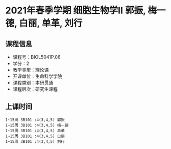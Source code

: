 # 2021年春季学期 细胞生物学II 郭振, 梅一德, 白丽, 单革, 刘行






## 课程信息

- 课程号：BIOL5041P.06
- 学分：2
- 教学类型：理论课
- 开课单位：生命科学学院
- 课程类别：本研贯通
- 课程层次：研究生课程

## 上课时间

```
1~15周 3B101 :4(3,4,5) 郭振
1~15周 3B101 :4(3,4,5) 梅一德
1~15周 3B101 :4(3,4,5) 单革
1~15周 3B101 :4(3,4,5) 白丽
1~15周 3B101 :4(3,4,5) 刘行
```


